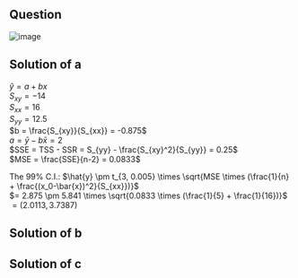 ## Question

![image](https://github.com/user-attachments/assets/029bb6e7-f652-4840-819e-e9ca170d4dd2)

## Solution of a
$\hat{y} = a + bx$  
$S_{xy} = -14$  
$S_{xx} = 16$  
$S_{yy} = 12.5$  
$b = \frac{S_{xy}}{S_{xx}} = -0.875$  
$a = \bar{y} - b \bar{x} = 2$  
$SSE = TSS - SSR = S_{yy} - \frac{S_{xy}^2}{S_{yy}} = 0.25$  
$MSE = \frac{SSE}{n-2} = 0.0833$  

The 99% C.I.:
$\hat{y} \pm t_{3, 0.005} \times \sqrt{MSE \times (\frac{1}{n} + \frac{(x_0-\bar{x})^2}{S_{xx}})}$  
$= 2.875 \pm 5.841 \times \sqrt{0.0833 \times (\frac{1}{5} + \frac{1}{16})}$  
$= (2.0113, 3.7387)$  

## Solution of b


## Solution of c

